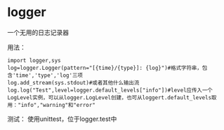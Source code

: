 # logger
一个无用的日志记录器

用法：
```
import logger,sys
log=logger.Logger(pattern="[{time}/{type}]: {log}")#格式字符串，包含'time','type','log'三项
log.add_stream(sys.stdout)#或者其他什么输出流
log.log("Test",level=logger.default_levels["info"])#level应传入一个LogLevel实例，可以从logger.LogLevel创建，也可从loggert.default_levels取用："info","warning"和"error"
```
测试：
使用unittest，位于logger.test中
